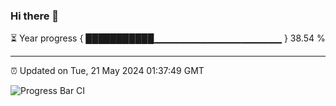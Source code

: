### Hi there 👋

⏳ Year progress { ███████████▁▁▁▁▁▁▁▁▁▁▁▁▁▁▁▁▁▁▁ } 38.54 %

---

⏰ Updated on Tue, 21 May 2024 01:37:49 GMT

![Progress Bar CI](https://github.com/IshwaranRudhara/GIT-ACTION/workflows/Progress%20Bar%20CI/badge.svg)

